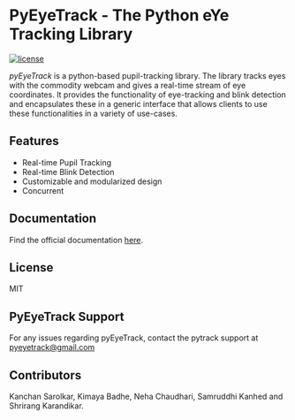 # PyEyeTrack - The Python eYe Tracking Library

[![license](https://img.shields.io/github/license/DAVFoundation/captain-n3m0.svg?style=flat-square)](https://github.com/algoasylum/pyEyeTrack/blob/master/LICENSE)

*pyEyeTrack* is a python-based pupil-tracking library. The library tracks eyes with the commodity webcam and gives a real-time stream of eye coordinates.  It provides the functionality of eye-tracking and blink detection and encapsulates these in a generic interface that allows clients to use these functionalities in a variety of use-cases. 

## Features
* Real-time Pupil Tracking
* Real-time Blink Detection
* Customizable and modularized design
* Concurrent

## Documentation
Find the official documentation [here](https://algoasylum.github.io/PyTrack/).

## License
MIT

## PyEyeTrack Support
For any issues regarding pyEyeTrack, contact the pytrack support at pyeyetrack@gmail.com

## Contributors
Kanchan Sarolkar, Kimaya Badhe, Neha Chaudhari, Samruddhi Kanhed and Shrirang Karandikar.
